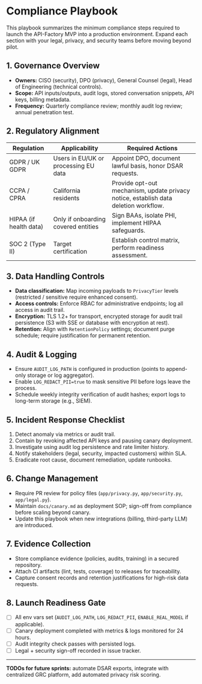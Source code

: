 # Compliance Playbook

This playbook summarizes the minimum compliance steps required to launch the API-Factory MVP into a production environment. Expand each section with your legal, privacy, and security teams before moving beyond pilot.

## 1. Governance Overview
- **Owners:** CISO (security), DPO (privacy), General Counsel (legal), Head of Engineering (technical controls).
- **Scope:** API inputs/outputs, audit logs, stored conversation snippets, API keys, billing metadata.
- **Frequency:** Quarterly compliance review; monthly audit log review; annual penetration test.

## 2. Regulatory Alignment
| Regulation | Applicability | Required Actions |
| --- | --- | --- |
| GDPR / UK GDPR | Users in EU/UK or processing EU data | Appoint DPO, document lawful basis, honor DSAR requests. |
| CCPA / CPRA | California residents | Provide opt-out mechanism, update privacy notice, establish data deletion workflow. |
| HIPAA (if health data) | Only if onboarding covered entities | Sign BAAs, isolate PHI, implement HIPAA safeguards. |
| SOC 2 (Type II) | Target certification | Establish control matrix, perform readiness assessment.

## 3. Data Handling Controls
- **Data classification:** Map incoming payloads to `PrivacyTier` levels (restricted / sensitive require enhanced consent).
- **Access controls:** Enforce RBAC for administrative endpoints; log all access in audit trail.
- **Encryption:** TLS 1.2+ for transport, encrypted storage for audit trail persistence (S3 with SSE or database with encryption at rest).
- **Retention:** Align with `RetentionPolicy` settings; document purge schedule; require justification for permanent retention.

## 4. Audit & Logging
- Ensure `AUDIT_LOG_PATH` is configured in production (points to append-only storage or log aggregator).
- Enable `LOG_REDACT_PII=true` to mask sensitive PII before logs leave the process.
- Schedule weekly integrity verification of audit hashes; export logs to long-term storage (e.g., SIEM).

## 5. Incident Response Checklist
1. Detect anomaly via metrics or audit trail.
2. Contain by revoking affected API keys and pausing canary deployment.
3. Investigate using audit log persistence and rate limiter history.
4. Notify stakeholders (legal, security, impacted customers) within SLA.
5. Eradicate root cause, document remediation, update runbooks.

## 6. Change Management
- Require PR review for policy files (`app/privacy.py`, `app/security.py`, `app/legal.py`).
- Maintain `docs/canary.md` as deployment SOP; sign-off from compliance before scaling beyond canary.
- Update this playbook when new integrations (billing, third-party LLM) are introduced.

## 7. Evidence Collection
- Store compliance evidence (policies, audits, training) in a secured repository.
- Attach CI artifacts (lint, tests, coverage) to releases for traceability.
- Capture consent records and retention justifications for high-risk data requests.

## 8. Launch Readiness Gate
- [ ] All env vars set (`AUDIT_LOG_PATH`, `LOG_REDACT_PII`, `ENABLE_REAL_MODEL` if applicable).
- [ ] Canary deployment completed with metrics & logs monitored for 24 hours.
- [ ] Audit integrity check passes with persisted logs.
- [ ] Legal + security sign-off recorded in issue tracker.

---
**TODOs for future sprints:** automate DSAR exports, integrate with centralized GRC platform, add automated privacy risk scoring.
